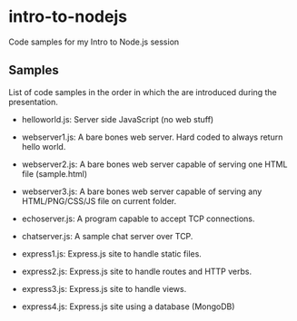 intro-to-nodejs
===============

Code samples for my Intro to Node.js session

Samples
-------
List of code samples in the order in which the are introduced during the presentation.

* helloworld.js: Server side JavaScript (no web stuff)

* webserver1.js: A bare bones web server. Hard coded to always return hello world.

* webserver2.js: A bare bones web server capable of serving one HTML file (sample.html)

* webserver3.js: A bare bones web server capable of serving any HTML/PNG/CSS/JS file on current folder.

* echoserver.js: A program capable to accept TCP connections.

* chatserver.js: A sample chat server over TCP.

* express1.js: Express.js site to handle static files.

* express2.js: Express.js site to handle routes and HTTP verbs.

* express3.js: Express.js site to handle views.

* express4.js: Express.js site using a database (MongoDB)
